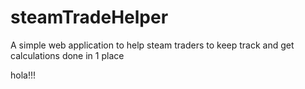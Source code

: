 # steamTradeHelper
A simple web application to help steam traders to keep track and get calculations done in 1 place

hola!!!

